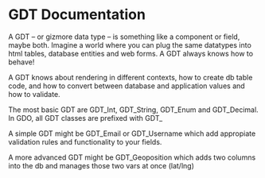 # GDT Documentation

A GDT – or gizmore data type – is something like a component or field, maybe both. Imagine a world where you can plug the same datatypes into html tables, database entities and web forms. A GDT always knows how to behave!

A GDT knows about rendering in different contexts, how to create db table code, and how to convert between database and application values and how to validate.

The most basic GDT are GDT_Int, GDT_String, GDT_Enum and GDT_Decimal. In GDO, all GDT classes are prefixed with GDT_

A simple GDT might be GDT_Email or GDT_Username which add appropiate validation rules and functionality to your fields.

A more advanced GDT might be GDT_Geoposition which adds two columns into the db and manages those two vars at once (lat/lng)



